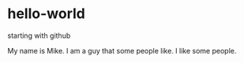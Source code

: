 # hello-world
starting with github

My name is Mike.  I am a guy that some people like.  I like some people.
